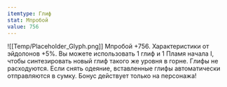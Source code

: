 ```yaml
---
itemtype: Глиф
stat: Мпробой 
value: 756
---
```

![[Temp/Placeholder_Glyph.png]]
Мпробой +756. Характеристики от эйдолонов +5%. Вы можете использовать 1 глиф и 1 Пламя начала I, чтобы синтезировать новый глиф такого же уровня в горне. Глифы не расходуются. Если снять одеяние, вставленные глифы автоматически отправляются в сумку. Бонус действует только на персонажа!
